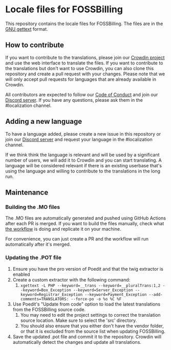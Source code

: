 # Locale files for FOSSBilling

This repository contains the locale files for FOSSBilling. The files are in the [GNU gettext](http://www.gnu.org/software/gettext/) format.

## How to contribute

If you want to contribute to the translations, please join our [Crowdin project](https://translate.fossbilling.org) and use the web interface to translate the files. If you want to contribute to the translations but don't want to use Crowdin, you can also clone this repository and create a pull request with your changes. Please note that we will only accept pull requests for languages that are already available in Crowdin.

All contributors are expected to follow our [Code of Conduct](https://fossbilling.org/docs/contribution-handbook/code-of-conduct) and join our [Discord server](https://fossbilling.com/discord). If you have any questions, please ask them in the #localization channel.

## Adding a new language

To have a language added, please create a new issue in this repository or join our [Discord server](https://fossbilling.com/discord) and request your language in the #localization channel.

If we think think the language is relevant and will be used by a significant number of users, we will add it to Crowdin and you can start translating. A language will be considered relevant if there is an existing userbase that's using the language and willing to contribute to the translations in the long run.

## Maintenance

### Building the .MO files

The .MO files are automatically generated and pushed using GitHub Actions after each PR is merged. If you want to build the files manually, check what [the workflow](https://github.com/FOSSBilling/locale/blob/main/.github/workflows/generate-mo.yml) is doing and replicate it on your machine.

For convenience, you can just create a PR and the workflow will run automatically after it's merged.

### Updating the .POT file

1. Ensure you have the pro version of Poedit and that the twig extractor is enabled
2. Create a custom extractor with the following command:
   1. `xgettext -L PHP --keyword=__trans --keyword=__pluralTrans:1,2 --keyword=Box_Exception --keyword=Server_Exception --keyword=Registrar_Exception --keyword=Payment_Exception --add-comments=TRANSLATORS: --force-po -o %o %C %F`
3. Use Poedit's "Update from code" option to load the latest translations from the FOSSBilling source code.
   1. You may need to edit the project settings to correct the translation source location. Make sure to select the 'src' directory.
   2. You should also ensure that you either don't have the vendor folder, or that it is excluded from the source list when updating FOSSBilling.
4. Save the updated .pot file and commit it to the repository. Crowdin will automatically detect the changes and update all translations.
